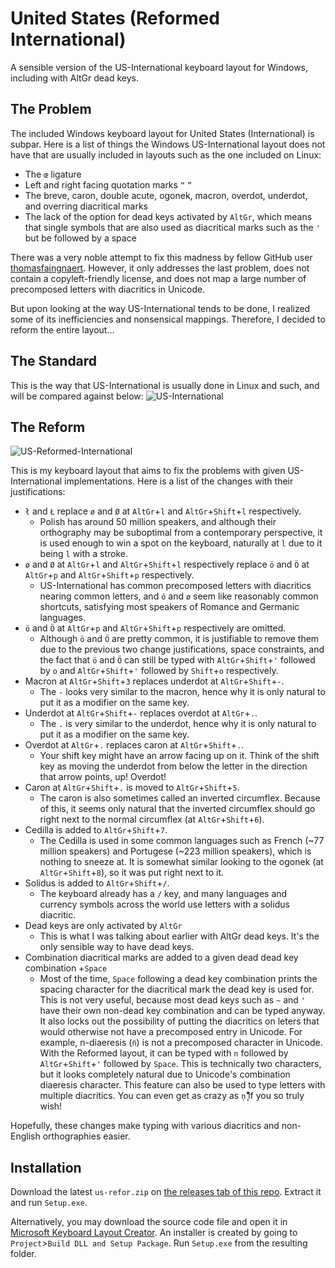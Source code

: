 # United States (Reformed International)
A sensible version of the US-International keyboard layout for Windows, including with AltGr dead keys.
## The Problem
The included Windows keyboard layout for United States (International) is subpar. Here is a list of things the Windows US-International layout does not have that are usually included in layouts such as the one included on Linux:
* The `œ` ligature
* Left and right facing quotation marks `“` `”`
* The breve, caron, double acute, ogonek, macron, overdot, underdot, and overring diacritical marks
* The lack of the option for dead keys activated by `AltGr`, which means that single symbols that are also used as diacritical marks such as the `'` but be followed by a space

There was a very noble attempt to fix this madness by fellow GitHub user [thomasfaingnaert](https://github.com/thomasfaingnaert/win-us-intl-altgr). However, it only addresses the last problem, does not contain a copyleft-friendly license, and does not map a large number of precomposed letters with diacritics in Unicode.

But upon looking at the way US-International tends to be done, I realized some of its inefficiencies and nonsensical mappings. Therefore, I decided to reform the entire layout...
## The Standard
This is the way that US-International is usually done in Linux and such, and will be compared against below:
![US-International](https://wildcard.yiff.church/i/im1h033s.png)
## The Reform
![US-Reformed-International](https://wildcard.yiff.church/i/mv5czf9d.png)

This is my keyboard layout that aims to fix the problems with given US-International implementations. Here is a list of the changes with their justifications:
* `ł` and `Ł` replace `ø` and `Ø` at `AltGr`+`l` and `AltGr`+`Shift`+`l` respectively.
  * Polish has around 50 million speakers, and although their orthography may be suboptimal from a contemporary perspective, it is used enough to win a spot on the keyboard, naturally at `l` due to it being `l` with a stroke.
* `ø` and `Ø` at `AltGr`+`l` and `AltGr`+`Shift`+`l` respectively replace `ö` and `Ö` at `AltGr`+`p` and `AltGr`+`Shift`+`p` respectively.
  * US-International has common precomposed letters with diacritics nearing common letters, and `ó` and `ø` seem like reasonably common shortcuts, satisfying most speakers of Romance and Germanic languages. 
* `ö` and `Ö` at `AltGr`+`p` and `AltGr`+`Shift`+`p` respectively are omitted.
  * Although `ö` and `Ö` are pretty common, it is justifiable to remove them due to the previous two change justifications, space constraints, and the fact that `ö` and `Ö` can still be typed with `AltGr`+`Shift`+`'` followed by `o` and `AltGr`+`Shift`+`'` followed by `Shift`+`o` respectively.
* Macron at `AltGr`+`Shift`+`3` replaces underdot at `AltGr`+`Shift`+`-`.
  * The `-` looks very similar to the macron, hence why it is only natural to put it as a modifier on the same key.
* Underdot at `AltGr`+`Shift`+`-` replaces overdot at `AltGr`+`.`.
  * The `.` is very similar to the underdot, hence why it is only natural to put it as a modifier on the same key.
* Overdot at `AltGr`+`.` replaces caron at `AltGr`+`Shift`+`.`.
  * Your shift key might have an arrow facing up on it. Think of the shift key as moving the underdot from below the letter in the direction that arrow points, up! Overdot!
* Caron at `AltGr`+`Shift`+`.` is moved to `AltGr`+`Shift`+`5`.
  * The caron is also sometimes called an inverted circumflex. Because of this, it seems only natural that the inverted circumflex should go right next to the normal circumflex (at `AltGr`+`Shift`+`6`).
* Cedilla is added to `AltGr`+`Shift`+`7`.
  * The Cedilla is used in some common languages such as French (~77 million speakers) and Portugese (~223 million speakers), which is nothing to sneeze at. It is somewhat similar looking to the ogonek (at `AltGr`+`Shift`+`8`), so it was put right next to it.
* Solidus is added to `AltGr`+`Shift`+`/`.
  * The keyboard already has a `/` key, and many languages and currency symbols across the world use letters with a solidus diacritic.
* Dead keys are only activated by `AltGr`
  * This is what I was talking about earlier with AltGr dead keys. It's the only sensible way to have dead keys.
* Combination diacritical marks are added to a given dead dead key combination +`Space`
  * Most of the time, `Space` following a dead key combination prints the spacing character for the diacritical mark the dead key is used for. This is not very useful, because most dead keys such as `~` and `'` have their own non-dead key combination and can be typed anyway. It also locks out the possibility of putting the diacritics on leters that would otherwise not have a precomposed entry in Unicode. For example, n-diaeresis (`n̈`) is not a precomposed character in Unicode. With the Reformed layout, it can be typed with `n` followed by `AltGr`+`Shift`+`'` followed by `Space`. This is technically two characters, but it looks completely natural due to Unicode's combination diaeresis character. This feature can also be used to type letters with multiple diacritics. You can even get as crazy as `ņ̨̣̃́̈̄̌̂̆̊̇` if you so truly wish!
  
Hopefully, these changes make typing with various diacritics and non-English orthographies easier.
## Installation
Download the latest `us-refor.zip` on [the releases tab of this repo](https://github.com/barkloaf/US-Reformed-International/releases). Extract it and run `Setup.exe`.

Alternatively, you may download the source code file and open it in [Microsoft Keyboard Layout Creator](https://www.microsoft.com/en-us/download/details.aspx?id=22339). An installer is created by going to `Project`>`Build DLL and Setup Package`. Run `Setup.exe` from the resulting folder.
